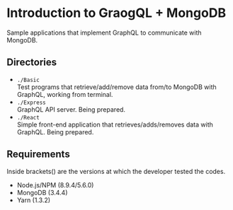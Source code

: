 # Introduction to GraogQL + MongoDB

Sample applications that implement GraphQL to communicate with MongoDB.

## Directories
- `./Basic`<br>Test programs that retrieve/add/remove data from/to MongoDB with GraphQL, working from terminal.
- `./Express`<br>GraphQL API server. Being prepared.
- `./React`<br>Simple front-end application that  retrieves/adds/removes data with GraphQL. Being prepared.

## Requirements

Inside brackets() are the versions at which the developer tested the codes.

- Node.js/NPM (8.9.4/5.6.0)
- MongoDB (3.4.4)
- Yarn (1.3.2)